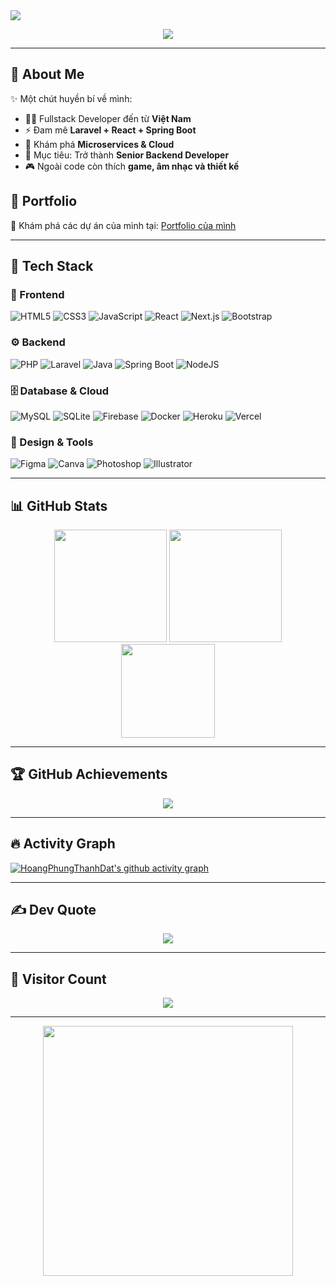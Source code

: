 <!-- Banner Huyền Bí -->
<img src="https://capsule-render.vercel.app/api?type=waving&color=0:ff0000,50:ff8c00,100:ffd700&height=250&section=header&text=Hoàng%20Phùng%20Thanh%20Đạt&fontSize=40&fontColor=ffffff&animation=fadeIn&fontAlignY=40" />

<!-- Typing Animation -->
<p align="center">
  <a href="https://github.com/HoangPhungThanhDat">
    <img src="https://readme-typing-svg.herokuapp.com?size=40&duration=4000&color=ff4500&center=true&vCenter=true&width=700&lines=👋+Xin+chào%2C+mình+là+Hoàng+Phùng+Thanh+Đạt;💻+Backend+Developer;🚀+Laravel+%7C+React+%7C+Spring+Boot;+Coding+is+my+magic!" />
  </a>
</p>

---

## 🧙 About Me
✨ Một chút huyền bí về mình:  
- 🧑‍💻 Fullstack Developer đến từ **Việt Nam**  
- ⚡ Đam mê **Laravel + React + Spring Boot**  
- 🌱 Khám phá **Microservices & Cloud**  
- 🎯 Mục tiêu: Trở thành **Senior Backend Developer**  
- 🎮 Ngoài code còn thích **game, âm nhạc và thiết kế**  
## 📂 Portfolio
🚀 Khám phá các dự án của mình tại: [Portfolio của mình](https://portfolio-hoang-dat.vercel.app/)

---

## 🔮 Tech Stack  

### 🎨 Frontend
![HTML5](https://img.shields.io/badge/html5-E34F26?style=for-the-badge&logo=html5&logoColor=white) 
![CSS3](https://img.shields.io/badge/css3-1572B6?style=for-the-badge&logo=css3&logoColor=white) 
![JavaScript](https://img.shields.io/badge/javascript-F7DF1E?style=for-the-badge&logo=javascript&logoColor=black) 
![React](https://img.shields.io/badge/react-61DAFB?style=for-the-badge&logo=react&logoColor=black) 
![Next.js](https://img.shields.io/badge/Next.js-000000?style=for-the-badge&logo=next.js&logoColor=white) 
![Bootstrap](https://img.shields.io/badge/bootstrap-563D7C?style=for-the-badge&logo=bootstrap&logoColor=white)  

### ⚙️ Backend
![PHP](https://img.shields.io/badge/php-777BB4?style=for-the-badge&logo=php&logoColor=white) 
![Laravel](https://img.shields.io/badge/laravel-FF2D20?style=for-the-badge&logo=laravel&logoColor=white) 
![Java](https://img.shields.io/badge/java-ED8B00?style=for-the-badge&logo=java&logoColor=white) 
![Spring Boot](https://img.shields.io/badge/springboot-6DB33F?style=for-the-badge&logo=springboot&logoColor=white) 
![NodeJS](https://img.shields.io/badge/node.js-339933?style=for-the-badge&logo=node.js&logoColor=white) 

### 🗄️ Database & Cloud
![MySQL](https://img.shields.io/badge/mysql-4479A1?style=for-the-badge&logo=mysql&logoColor=white) 
![SQLite](https://img.shields.io/badge/sqlite-003B57?style=for-the-badge&logo=sqlite&logoColor=white) 
![Firebase](https://img.shields.io/badge/firebase-FFCA28?style=for-the-badge&logo=firebase&logoColor=black) 
![Docker](https://img.shields.io/badge/docker-2496ED?style=for-the-badge&logo=docker&logoColor=white) 
![Heroku](https://img.shields.io/badge/heroku-430098?style=for-the-badge&logo=heroku&logoColor=white) 
![Vercel](https://img.shields.io/badge/vercel-000000?style=for-the-badge&logo=vercel&logoColor=white)  

### 🎨 Design & Tools
![Figma](https://img.shields.io/badge/figma-F24E1E?style=for-the-badge&logo=figma&logoColor=white) 
![Canva](https://img.shields.io/badge/Canva-00C4CC?style=for-the-badge&logo=Canva&logoColor=white) 
![Photoshop](https://img.shields.io/badge/photoshop-31A8FF?style=for-the-badge&logo=adobephotoshop&logoColor=white) 
![Illustrator](https://img.shields.io/badge/illustrator-FF9A00?style=for-the-badge&logo=adobeillustrator&logoColor=white)  

---

## 📊 GitHub Stats
<p align="center">
  <img src="https://github-readme-stats.vercel.app/api?username=HoangPhungThanhDat&theme=dracula&hide_border=false&include_all_commits=true&count_private=true" height="180"/>
  <img src="https://media.giphy.com/media/VbnUQpnihPSIgIXuZv/giphy.gif" height="180"/>
  <img src="https://github-readme-stats.vercel.app/api/top-langs/?username=HoangPhungThanhDat&theme=dracula&hide_border=false&layout=compact" height="150"/>
</p>

---

## 🏆 GitHub Achievements
<p align="center">
  <img src="https://github-profile-trophy.vercel.app/?username=HoangPhungThanhDat&theme=dracula&no-frame=true&margin-w=10&row=1" />
</p>

---

## 🔥 Activity Graph
[![HoangPhungThanhDat's github activity graph](https://github-readme-activity-graph.vercel.app/graph?username=HoangPhungThanhDat&bg_color=0D1117&color=ff4500&line=ff8c00&point=ffd700&area=true&hide_border=true)](https://github.com/ashutosh00710/github-readme-activity-graph)

---

## ✍️ Dev Quote
<p align="center">
  <img src="https://quotes-github-readme.vercel.app/api?type=horizontal&theme=dracula" />
</p>

---

## 👀 Visitor Count
<p align="center">
  <img src="https://komarev.com/ghpvc/?username=HoangPhungThanhDat&label=Visitors&color=ff4500&style=for-the-badge" />
</p>

---

<!-- Footer GIF -->
<p align="center">
  <img src="https://media.giphy.com/media/qgQUggAC3Pfv687qPC/giphy.gif" width="400" />
</p>
